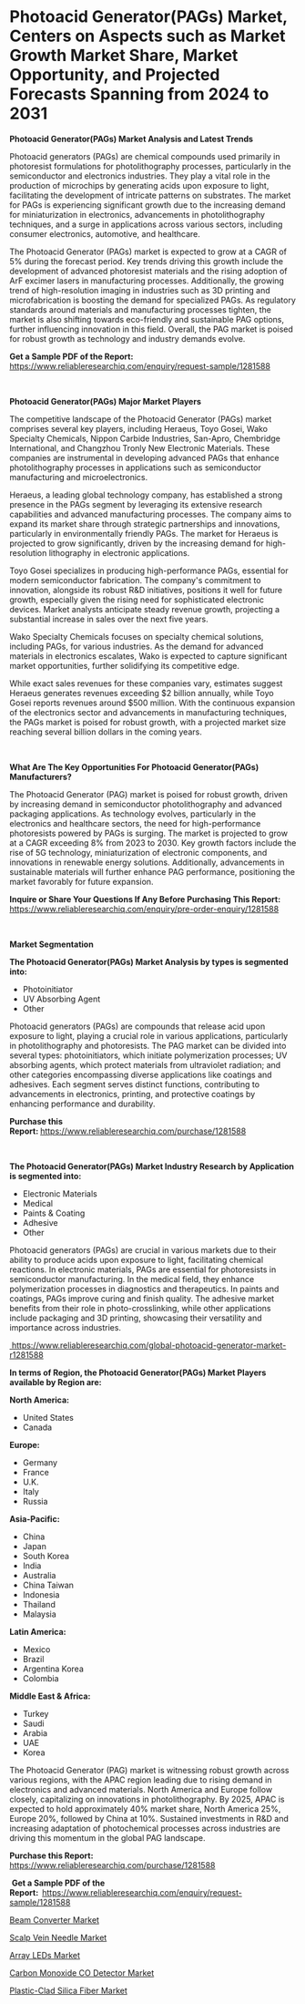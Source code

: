 <p><h1>Photoacid Generator(PAGs) Market, Centers on Aspects such as Market Growth Market Share, Market Opportunity, and Projected Forecasts Spanning from 2024 to 2031</h1></p><p><strong>Photoacid Generator(PAGs) Market Analysis and Latest Trends</strong></p>
<p><p>Photoacid generators (PAGs) are chemical compounds used primarily in photoresist formulations for photolithography processes, particularly in the semiconductor and electronics industries. They play a vital role in the production of microchips by generating acids upon exposure to light, facilitating the development of intricate patterns on substrates. The market for PAGs is experiencing significant growth due to the increasing demand for miniaturization in electronics, advancements in photolithography techniques, and a surge in applications across various sectors, including consumer electronics, automotive, and healthcare.</p><p>The Photoacid Generator (PAGs) market is expected to grow at a CAGR of 5% during the forecast period. Key trends driving this growth include the development of advanced photoresist materials and the rising adoption of ArF excimer lasers in manufacturing processes. Additionally, the growing trend of high-resolution imaging in industries such as 3D printing and microfabrication is boosting the demand for specialized PAGs. As regulatory standards around materials and manufacturing processes tighten, the market is also shifting towards eco-friendly and sustainable PAG options, further influencing innovation in this field. Overall, the PAG market is poised for robust growth as technology and industry demands evolve.</p></p>
<p><strong>Get a Sample PDF of the Report:&nbsp;</strong> <a href="https://www.reliableresearchiq.com/enquiry/request-sample/1281588?utm_campaign=1106&utm_medium=2&utm_source=Github&utm_content=ia&utm_term=30092024&utm_id=photoacid-generatorpags">https://www.reliableresearchiq.com/enquiry/request-sample/1281588</a></p>
<p>&nbsp;</p>
<p><strong>Photoacid Generator(PAGs) Major Market Players</strong></p>
<p><p>The competitive landscape of the Photoacid Generator (PAGs) market comprises several key players, including Heraeus, Toyo Gosei, Wako Specialty Chemicals, Nippon Carbide Industries, San-Apro, Chembridge International, and Changzhou Tronly New Electronic Materials. These companies are instrumental in developing advanced PAGs that enhance photolithography processes in applications such as semiconductor manufacturing and microelectronics.</p><p>Heraeus, a leading global technology company, has established a strong presence in the PAGs segment by leveraging its extensive research capabilities and advanced manufacturing processes. The company aims to expand its market share through strategic partnerships and innovations, particularly in environmentally friendly PAGs. The market for Heraeus is projected to grow significantly, driven by the increasing demand for high-resolution lithography in electronic applications.</p><p>Toyo Gosei specializes in producing high-performance PAGs, essential for modern semiconductor fabrication. The company's commitment to innovation, alongside its robust R&D initiatives, positions it well for future growth, especially given the rising need for sophisticated electronic devices. Market analysts anticipate steady revenue growth, projecting a substantial increase in sales over the next five years.</p><p>Wako Specialty Chemicals focuses on specialty chemical solutions, including PAGs, for various industries. As the demand for advanced materials in electronics escalates, Wako is expected to capture significant market opportunities, further solidifying its competitive edge.</p><p>While exact sales revenues for these companies vary, estimates suggest Heraeus generates revenues exceeding $2 billion annually, while Toyo Gosei reports revenues around $500 million. With the continuous expansion of the electronics sector and advancements in manufacturing techniques, the PAGs market is poised for robust growth, with a projected market size reaching several billion dollars in the coming years.</p></p>
<p>&nbsp;</p>
<p><strong>What Are The Key Opportunities For Photoacid Generator(PAGs) Manufacturers?</strong></p>
<p><p>The Photoacid Generator (PAG) market is poised for robust growth, driven by increasing demand in semiconductor photolithography and advanced packaging applications. As technology evolves, particularly in the electronics and healthcare sectors, the need for high-performance photoresists powered by PAGs is surging. The market is projected to grow at a CAGR exceeding 8% from 2023 to 2030. Key growth factors include the rise of 5G technology, miniaturization of electronic components, and innovations in renewable energy solutions. Additionally, advancements in sustainable materials will further enhance PAG performance, positioning the market favorably for future expansion.</p></p>
<p><strong>Inquire or Share Your Questions If Any Before Purchasing This Report:</strong> <a href="https://www.reliableresearchiq.com/enquiry/pre-order-enquiry/1281588?utm_campaign=1106&utm_medium=2&utm_source=Github&utm_content=ia&utm_term=30092024&utm_id=photoacid-generatorpags">https://www.reliableresearchiq.com/enquiry/pre-order-enquiry/1281588</a></p>
<p>&nbsp;</p>
<p><strong>Market Segmentation</strong></p>
<p><strong>The Photoacid Generator(PAGs) Market Analysis by types is segmented into:</strong></p>
<p><ul><li>Photoinitiator</li><li>UV Absorbing Agent</li><li>Other</li></ul></p>
<p><p>Photoacid generators (PAGs) are compounds that release acid upon exposure to light, playing a crucial role in various applications, particularly in photolithography and photoresists. The PAG market can be divided into several types: photoinitiators, which initiate polymerization processes; UV absorbing agents, which protect materials from ultraviolet radiation; and other categories encompassing diverse applications like coatings and adhesives. Each segment serves distinct functions, contributing to advancements in electronics, printing, and protective coatings by enhancing performance and durability.</p></p>
<p><strong>Purchase this Report:&nbsp;</strong><a href="https://www.reliableresearchiq.com/purchase/1281588?utm_campaign=1106&utm_medium=2&utm_source=Github&utm_content=ia&utm_term=30092024&utm_id=photoacid-generatorpags">https://www.reliableresearchiq.com/purchase/1281588</a></p>
<p>&nbsp;</p>
<p><strong>The Photoacid Generator(PAGs) Market Industry Research by Application is segmented into:</strong></p>
<p><ul><li>Electronic Materials</li><li>Medical</li><li>Paints & Coating</li><li>Adhesive</li><li>Other</li></ul></p>
<p><p>Photoacid generators (PAGs) are crucial in various markets due to their ability to produce acids upon exposure to light, facilitating chemical reactions. In electronic materials, PAGs are essential for photoresists in semiconductor manufacturing. In the medical field, they enhance polymerization processes in diagnostics and therapeutics. In paints and coatings, PAGs improve curing and finish quality. The adhesive market benefits from their role in photo-crosslinking, while other applications include packaging and 3D printing, showcasing their versatility and importance across industries.</p></p>
<p><a href="https://www.reliableresearchiq.com/global-photoacid-generator-market-r1281588?utm_campaign=1106&utm_medium=2&utm_source=Github&utm_content=ia&utm_term=30092024&utm_id=photoacid-generatorpags">&nbsp;https://www.reliableresearchiq.com/global-photoacid-generator-market-r1281588</a></p>
<p><strong>In terms of Region, the Photoacid Generator(PAGs) Market Players available by Region are:</strong></p>
<p>
    <p> <strong> North America: </strong>
        <ul>
            <li>United States</li>
            <li>Canada</li>
        </ul>
        </p> 
    <p> <strong> Europe: </strong>
        <ul>
            <li>Germany</li>
            <li>France</li>
            <li>U.K.</li>
            <li>Italy</li>
            <li>Russia</li>
        </ul>
        </p> 
    <p> <strong> Asia-Pacific: </strong>
        <ul>
            <li>China</li>
            <li>Japan</li>
            <li>South Korea</li>
            <li>India</li>
            <li>Australia</li>
            <li>China Taiwan</li>
            <li>Indonesia</li>
            <li>Thailand</li>
            <li>Malaysia</li>
        </ul>
        </p> 
    <p> <strong> Latin America: </strong>
        <ul>
            <li>Mexico</li>
            <li>Brazil</li>
            <li>Argentina Korea</li>
            <li>Colombia</li>
        </ul>
        </p> 
    <p> <strong> Middle East & Africa: </strong>
        <ul>
            <li>Turkey</li>
            <li>Saudi</li>
            <li>Arabia</li>
            <li>UAE</li>
            <li>Korea</li>
        </ul>
    </p>
    </p>
<p><p>The Photoacid Generator (PAG) market is witnessing robust growth across various regions, with the APAC region leading due to rising demand in electronics and advanced materials. North America and Europe follow closely, capitalizing on innovations in photolithography. By 2025, APAC is expected to hold approximately 40% market share, North America 25%, Europe 20%, followed by China at 10%. Sustained investments in R&D and increasing adaptation of photochemical processes across industries are driving this momentum in the global PAG landscape.</p></p>
<p><strong>Purchase this Report: </strong><a href="https://www.reliableresearchiq.com/purchase/1281588?utm_campaign=1106&utm_medium=2&utm_source=Github&utm_content=ia&utm_term=30092024&utm_id=photoacid-generatorpags">https://www.reliableresearchiq.com/purchase/1281588</a></p>
<p>&nbsp;<strong>Get a Sample PDF of the Report:&nbsp;&nbsp;</strong><a href="https://www.reliableresearchiq.com/enquiry/request-sample/1281588?utm_campaign=1106&utm_medium=2&utm_source=Github&utm_content=ia&utm_term=30092024&utm_id=photoacid-generatorpags">https://www.reliableresearchiq.com/enquiry/request-sample/1281588</a></p>
<p><strong></strong></p>
<p><p><a href="https://www.linkedin.com/pulse/global-market-pulse-trends-growth-analysis-beam-converter-forecasted-iz2jf?utm_campaign=1106&utm_medium=2&utm_source=Github&utm_content=ia&utm_term=30092024&utm_id=photoacid-generatorpags">Beam Converter Market</a></p><p><a href="https://www.linkedin.com/pulse/global-scalp-vein-needle-industry-analysis-report-yuvue?utm_campaign=1106&utm_medium=2&utm_source=Github&utm_content=ia&utm_term=30092024&utm_id=photoacid-generatorpags">Scalp Vein Needle Market</a></p><p><a href="https://issuu.com/reportprime-2/docs/array-leds-market-size-2030.pptx_cfa90f44cede6a?utm_campaign=1106&utm_medium=2&utm_source=Github&utm_content=ia&utm_term=30092024&utm_id=photoacid-generatorpags">Array LEDs Market</a></p><p><a href="https://issuu.com/reportprime-2/docs/carbon-monoxide-co-detector-market-_f6b2714de12ea1?utm_campaign=1106&utm_medium=2&utm_source=Github&utm_content=ia&utm_term=30092024&utm_id=photoacid-generatorpags">Carbon Monoxide CO Detector Market</a></p><p><a href="https://github.com/AlbanaGurakuqi475/Market-Research-Report-List-1/blob/main/plastic-clad-silica-fiber-market.md?utm_campaign=1106&utm_medium=2&utm_source=Github&utm_content=ia&utm_term=30092024&utm_id=photoacid-generatorpags">Plastic-Clad Silica Fiber Market</a></p></p>